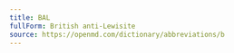 ```yaml
---
title: BAL
fullForm: British anti-Lewisite
source: https://openmd.com/dictionary/abbreviations/b
---
```

